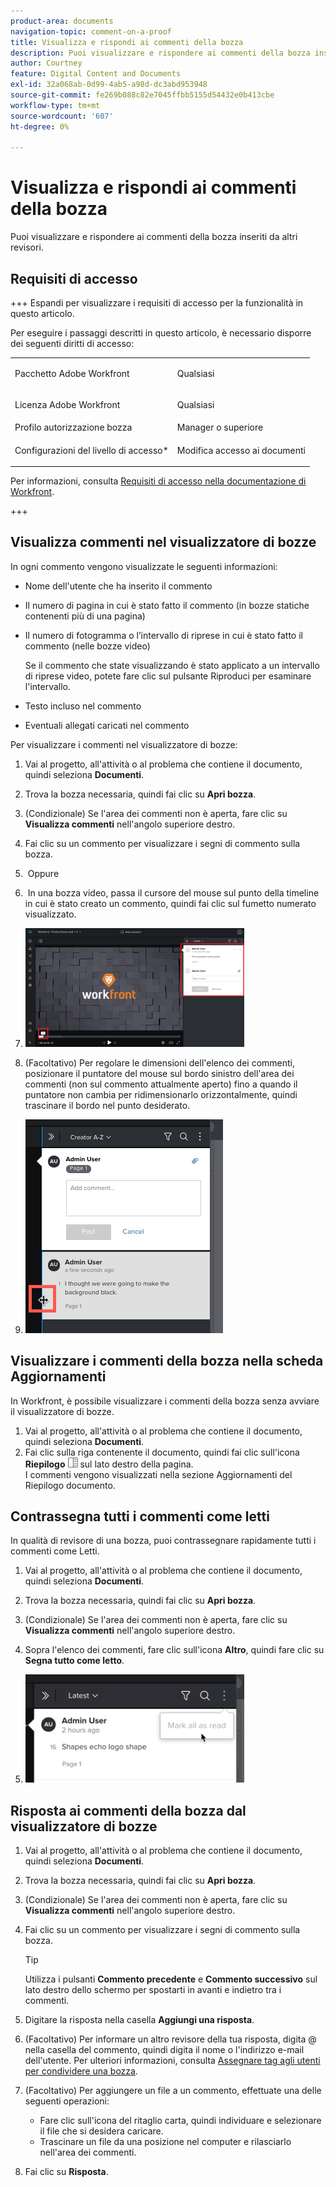 ```yaml
---
product-area: documents
navigation-topic: comment-on-a-proof
title: Visualizza e rispondi ai commenti della bozza
description: Puoi visualizzare e rispondere ai commenti della bozza inseriti da altri revisori.
author: Courtney
feature: Digital Content and Documents
exl-id: 32a068ab-0d99-4ab5-a98d-dc3abd953948
source-git-commit: fe269b088c82e7045ffbb5155d54432e0b413cbe
workflow-type: tm+mt
source-wordcount: '607'
ht-degree: 0%

---
```


# Visualizza e rispondi ai commenti della bozza

Puoi visualizzare e rispondere ai commenti della bozza inseriti da altri revisori.

## Requisiti di accesso

+++ Espandi per visualizzare i requisiti di accesso per la funzionalità in questo articolo.

Per eseguire i passaggi descritti in questo articolo, è necessario disporre dei seguenti diritti di accesso:

<table style="table-layout:auto"> 
 <col> 
 <col> 
 <tbody> 
  <tr> 
   <td role="rowheader">Pacchetto Adobe Workfront</td> 
   <td> <p>Qualsiasi</p> </td> 
  </tr> 
  <tr> 
   <td role="rowheader">Licenza Adobe Workfront</td> 
   <td> <p>Qualsiasi</p> </td> 
  </tr> 
  <tr> 
   <td role="rowheader">Profilo autorizzazione bozza </td> 
   <td>Manager o superiore</td> 
  </tr> 
  <tr> 
   <td role="rowheader">Configurazioni del livello di accesso*</td> 
   <td> <p>Modifica accesso ai documenti</p></td> 
  </tr> 
 </tbody> 
</table>

Per informazioni, consulta [Requisiti di accesso nella documentazione di Workfront](/help/quicksilver/administration-and-setup/add-users/access-levels-and-object-permissions/access-level-requirements-in-documentation.md).

+++

## Visualizza commenti nel visualizzatore di bozze

In ogni commento vengono visualizzate le seguenti informazioni:

* Nome dell&#39;utente che ha inserito il commento
* Il numero di pagina in cui è stato fatto il commento (in bozze statiche contenenti più di una pagina)
* Il numero di fotogramma o l’intervallo di riprese in cui è stato fatto il commento (nelle bozze video)

  Se il commento che state visualizzando è stato applicato a un intervallo di riprese video, potete fare clic sul pulsante Riproduci per esaminare l&#39;intervallo.

* Testo incluso nel commento
* Eventuali allegati caricati nel commento

Per visualizzare i commenti nel visualizzatore di bozze:

1. Vai al progetto, all&#39;attività o al problema che contiene il documento, quindi seleziona **Documenti**.
1. Trova la bozza necessaria, quindi fai clic su **Apri bozza**.

1. (Condizionale) Se l&#39;area dei commenti non è aperta, fare clic su **Visualizza commenti** nell&#39;angolo superiore destro.
1. Fai clic su un commento per visualizzare i segni di commento sulla bozza.
1.  Oppure
1.  In una bozza video, passa il cursore del mouse sul punto della timeline in cui è stato creato un commento, quindi fai clic sul fumetto numerato visualizzato.
1. ![proof_comment_video.png](assets/proof-comment-video-350x190.png)

1. (Facoltativo) Per regolare le dimensioni dell&#39;elenco dei commenti, posizionare il puntatore del mouse sul bordo sinistro dell&#39;area dei commenti (non sul commento attualmente aperto) fino a quando il puntatore non cambia per ridimensionarlo orizzontalmente, quindi trascinare il bordo nel punto desiderato.
1. ![ridimensiona_commento_area-mouse.png](assets/resize-comment-area-mouse.png)

## Visualizzare i commenti della bozza nella scheda Aggiornamenti

In Workfront, è possibile visualizzare i commenti della bozza senza avviare il visualizzatore di bozze.

1. Vai al progetto, all&#39;attività o al problema che contiene il documento, quindi seleziona **Documenti**.
1. Fai clic sulla riga contenente il documento, quindi fai clic sull&#39;icona **Riepilogo** ![Riepilogo](assets/summary-panel-icon.png) sul lato destro della pagina.\
   I commenti vengono visualizzati nella sezione Aggiornamenti del Riepilogo documento.

## Contrassegna tutti i commenti come letti

In qualità di revisore di una bozza, puoi contrassegnare rapidamente tutti i commenti come Letti.

1. Vai al progetto, all&#39;attività o al problema che contiene il documento, quindi seleziona **Documenti**.
1. Trova la bozza necessaria, quindi fai clic su **Apri bozza**.

1. (Condizionale) Se l&#39;area dei commenti non è aperta, fare clic su **Visualizza commenti** nell&#39;angolo superiore destro.

1. Sopra l&#39;elenco dei commenti, fare clic sull&#39;icona **Altro**, quindi fare clic su **Segna tutto come letto**.

1. ![Contrassegna tutto come letto](assets/mceclip8-350x173.png)

## Risposta ai commenti della bozza dal visualizzatore di bozze

1. Vai al progetto, all&#39;attività o al problema che contiene il documento, quindi seleziona **Documenti**.
1. Trova la bozza necessaria, quindi fai clic su **Apri bozza**.

1. (Condizionale) Se l&#39;area dei commenti non è aperta, fare clic su **Visualizza commenti** nell&#39;angolo superiore destro.
1. Fai clic su un commento per visualizzare i segni di commento sulla bozza.

   >[!TIP]
   >
   >Utilizza i pulsanti **Commento precedente** e **Commento successivo** sul lato destro dello schermo per spostarti in avanti e indietro tra i commenti.

1. Digitare la risposta nella casella **Aggiungi una risposta**.
1. (Facoltativo) Per informare un altro revisore della tua risposta, digita @ nella casella del commento, quindi digita il nome o l&#39;indirizzo e-mail dell&#39;utente. Per ulteriori informazioni, consulta [Assegnare tag agli utenti per condividere una bozza](../../../../review-and-approve-work/proofing/reviewing-proofs-within-workfront/comment-on-a-proof/tag-users-to-share-proof.md).
1. (Facoltativo) Per aggiungere un file a un commento, effettuate una delle seguenti operazioni:

   * Fare clic sull&#39;icona del ritaglio carta, quindi individuare e selezionare il file che si desidera caricare.
   * Trascinare un file da una posizione nel computer e rilasciarlo nell&#39;area dei commenti.

1. Fai clic su **Risposta**.
